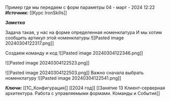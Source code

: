 
Пример где мы передаем с форм параметры
 04 - март - 2024  12:22 
***Источник:***  [[Курс IronSkills]] 

***Заметка*** 

Задача такая, у нас на форме определенная номенклатура
И мы хотим сообщить артикул этой номенклатуры
![[Pasted image 20240304122317.png]]

Создаем команду и код 
![[Pasted image 20240304122346.png]]

![[Pasted image 20240304122523.png]]

![[Pasted image 20240304122503.png]]
Важно сначала выбрать номенклатуру
![[Pasted image 20240304122541.png]]

***Ключи:*** [[1С_Конфигурация]] [[2024 год]]  [[Занятие 13 Клиент-серверная архитектура. Работа с управляемыми формами. Команды и События]]